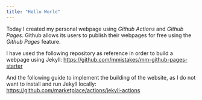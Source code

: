 ```yaml
---
title: "Hello World"
---
```


Today I created my personal webpage using *Github Actions* and *Github Pages*. Github allows its users to publish their webpages for free using the *Github Pages* feature.

I have used the following repository as reference in order to build a webpage using Jekyll:
https://github.com/mmistakes/mm-github-pages-starter

And the following guide to implement the building of the website, as I do not want to install and run Jekyll locally:
https://github.com/marketplace/actions/jekyll-actions



